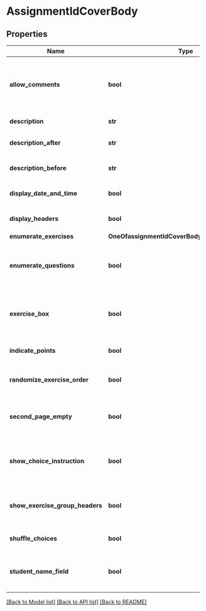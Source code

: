 # AssignmentIdCoverBody

## Properties
Name | Type | Description | Notes
------------ | ------------- | ------------- | -------------
**allow_comments** | **bool** | Defines if adding comments after the test is allowed [beta] | [optional] [default to False]
**description** | **str** | The description | [optional] 
**description_after** | **str** | Section after the description | [optional] 
**description_before** | **str** | Section before the description | [optional] 
**display_date_and_time** | **bool** | Display the date and time | [optional] [default to True]
**display_headers** | **bool** | Display the headers | [optional] [default to True]
**enumerate_exercises** | **OneOfassignmentIdCoverBodyEnumerateExercises** |  | [optional] 
**enumerate_questions** | **bool** | Display the enumeration for exercises and questions | [optional] [default to True]
**exercise_box** | **bool** | Display exercise boxes on the front page of a written test | [optional] [default to True]
**indicate_points** | **bool** | Display the points of the questions | [optional] [default to True]
**randomize_exercise_order** | **bool** | Randomize the order of exercises in a digital test | [optional] [default to False]
**second_page_empty** | **bool** | Keep the second page empty for a written test | [optional] [default to False]
**show_choice_instruction** | **bool** | Display choice instructions on the front page of a written test | [optional] [default to False]
**show_exercise_group_headers** | **bool** | Display the headers for the exercise group in a digital test | [optional] [default to False]
**shuffle_choices** | **bool** | Shuffles the choices for questions | [optional] [default to True]
**student_name_field** | **bool** | Display the student name field on a written test | [optional] [default to True]

[[Back to Model list]](../README.md#documentation-for-models) [[Back to API list]](../README.md#documentation-for-api-endpoints) [[Back to README]](../README.md)

